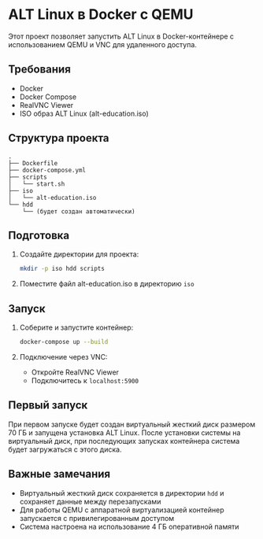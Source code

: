 # ALT Linux в Docker с QEMU

Этот проект позволяет запустить ALT Linux в Docker-контейнере с использованием QEMU и VNC для удаленного доступа.

## Требования

- Docker
- Docker Compose
- RealVNC Viewer
- ISO образ ALT Linux (alt-education.iso)

## Структура проекта

```
.
├── Dockerfile
├── docker-compose.yml
├── scripts
│   └── start.sh
├── iso
│   └── alt-education.iso
└── hdd
    └── (будет создан автоматически)
```

## Подготовка

1. Создайте директории для проекта:
   ```bash
   mkdir -p iso hdd scripts
   ```

2. Поместите файл alt-education.iso в директорию `iso`

## Запуск

1. Соберите и запустите контейнер:
   ```bash
   docker-compose up --build
   ```

2. Подключение через VNC:
   - Откройте RealVNC Viewer
   - Подключитесь к `localhost:5900`

## Первый запуск

При первом запуске будет создан виртуальный жесткий диск размером 70 ГБ и запущена установка ALT Linux.
После установки системы на виртуальный диск, при последующих запусках контейнера система будет загружаться с этого диска.

## Важные замечания

- Виртуальный жесткий диск сохраняется в директории `hdd` и сохраняет данные между перезапусками
- Для работы QEMU с аппаратной виртуализацией контейнер запускается с привилегированным доступом
- Система настроена на использование 4 ГБ оперативной памяти
